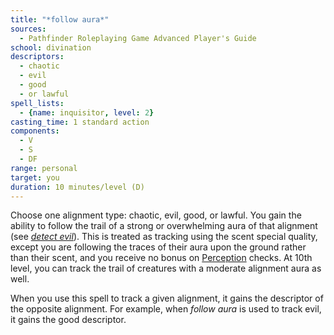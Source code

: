 ```yaml
---
title: "*follow aura*"
sources:
  - Pathfinder Roleplaying Game Advanced Player's Guide
school: divination
descriptors:
  - chaotic
  - evil
  - good
  - or lawful
spell_lists:
  - {name: inquisitor, level: 2}
casting_time: 1 standard action
components:
  - V
  - S
  - DF
range: personal
target: you
duration: 10 minutes/level (D)
---
```


Choose one alignment type: chaotic, evil, good, or lawful. You gain the ability to follow the trail of a strong or overwhelming aura of that alignment (see [*detect evil*](/spells/detect-evil/)). This is treated as tracking using the scent special quality, except you are following the traces of their aura upon the ground rather than their scent, and you receive no bonus on [Perception](/skills/perception/) checks. At 10th level, you can track the trail of creatures with a moderate alignment aura as well.

When you use this spell to track a given alignment, it gains the descriptor of the opposite alignment. For example, when *follow aura* is used to track evil, it gains the good descriptor.

